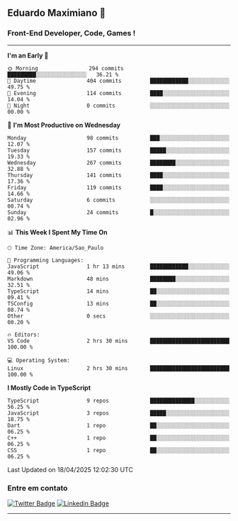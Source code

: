 ## Eduardo Maximiano 👋

### Front-End Developer, Code, Games !

---

<!--START_SECTION:waka-->
**I'm an Early 🐤** 

```text
🌞 Morning                294 commits         █████████░░░░░░░░░░░░░░░░   36.21 % 
🌆 Daytime                404 commits         ████████████░░░░░░░░░░░░░   49.75 % 
🌃 Evening                114 commits         ████░░░░░░░░░░░░░░░░░░░░░   14.04 % 
🌙 Night                  0 commits           ░░░░░░░░░░░░░░░░░░░░░░░░░   00.00 % 
```
📅 **I'm Most Productive on Wednesday** 

```text
Monday                   98 commits          ███░░░░░░░░░░░░░░░░░░░░░░   12.07 % 
Tuesday                  157 commits         █████░░░░░░░░░░░░░░░░░░░░   19.33 % 
Wednesday                267 commits         ████████░░░░░░░░░░░░░░░░░   32.88 % 
Thursday                 141 commits         ████░░░░░░░░░░░░░░░░░░░░░   17.36 % 
Friday                   119 commits         ████░░░░░░░░░░░░░░░░░░░░░   14.66 % 
Saturday                 6 commits           ░░░░░░░░░░░░░░░░░░░░░░░░░   00.74 % 
Sunday                   24 commits          █░░░░░░░░░░░░░░░░░░░░░░░░   02.96 % 
```


📊 **This Week I Spent My Time On** 

```text
🕑︎ Time Zone: America/Sao_Paulo

💬 Programming Languages: 
JavaScript               1 hr 13 mins        ████████████░░░░░░░░░░░░░   49.06 % 
Markdown                 48 mins             ████████░░░░░░░░░░░░░░░░░   32.51 % 
TypeScript               14 mins             ██░░░░░░░░░░░░░░░░░░░░░░░   09.41 % 
TSConfig                 13 mins             ██░░░░░░░░░░░░░░░░░░░░░░░   08.74 % 
Other                    0 secs              ░░░░░░░░░░░░░░░░░░░░░░░░░   00.20 % 

🔥 Editors: 
VS Code                  2 hrs 30 mins       █████████████████████████   100.00 % 

💻 Operating System: 
Linux                    2 hrs 30 mins       █████████████████████████   100.00 % 
```

**I Mostly Code in TypeScript** 

```text
TypeScript               9 repos             ██████████████░░░░░░░░░░░   56.25 % 
JavaScript               3 repos             █████░░░░░░░░░░░░░░░░░░░░   18.75 % 
Dart                     1 repo              ██░░░░░░░░░░░░░░░░░░░░░░░   06.25 % 
C++                      1 repo              ██░░░░░░░░░░░░░░░░░░░░░░░   06.25 % 
CSS                      1 repo              ██░░░░░░░░░░░░░░░░░░░░░░░   06.25 % 
```




 Last Updated on 18/04/2025 12:02:30 UTC
<!--END_SECTION:waka-->

### Entre em contato

[![Twitter Badge](https://img.shields.io/badge/-@edmaxi-1ca0f1?style=flat-square&labelColor=1ca0f1&logo=twitter&logoColor=white&link=https://twitter.com/edmaxi)](https://twitter.com/edmaxi)
[![Linkedin Badge](https://img.shields.io/badge/-Eduardo_Maximiano-0077B5?style=flat-square&logo=Linkedin&logoColor=white&link=https://www.linkedin.com/in/maximiano-eduardo)](https://www.linkedin.com/in/maximiano-eduardo)

---
